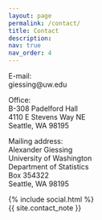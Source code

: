 ```yaml
---
layout: page
permalink: /contact/
title: Contact
description: 
nav: true
nav_order: 4
---
```


<p> <span class="font-weight-bold">E-mail:</span> <br>
giessing@uw.edu </p>
    
<p> <span class="font-weight-bold">Office:</span> <br>
B-308 Padelford Hall <br>
4110 E Stevens Way NE <br>
Seattle, WA 98195 </p>
   
<p> <span class="font-weight-bold">Mailing address:</span> <br>
Alexander Giessing <br>
University of Washington <br>
Department of Statistics <br>
Box 354322 <br>
Seattle, WA 98195 </p>

<div class="social">
  <div class="contact-icons">
    {% include social.html %}
  </div>

  <div class="contact-note">
    {{ site.contact_note }}
  </div>

</div>

